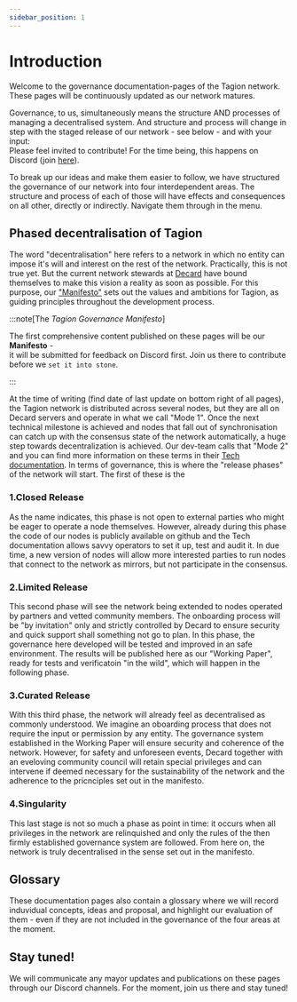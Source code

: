 ```yaml
---
sidebar_position: 1
---
```


# Introduction

Welcome to the governance documentation-pages of the Tagion network.    
These pages will be continuously updated as our network matures. 

Governance, to us, simultaneously means the structure AND processes of managing a decentralised system.
And structure and process will change in step with the staged release of our network - see below - and with your input:   
Please feel invited to contribute! For the time being, this happens on Discord (join [here](https://discord.gg/wE4AA64a)).

To break up our ideas and make them easier to follow, we have structured the governance of our network into four interdependent areas. 
The structure and process of each of those will have effects and consequences on all other, directly or indirectly. Navigate them through in the menu. 

## Phased decentralisation of Tagion
The word "decentralisation" here refers to a network in which no entity can impose it's will and interest on the rest of the network.
Practically, this is not true yet. But the current network stewards at  [Decard](https://www.tagion.org/about/) have bound themselves to make this vision a reality as soon as possible.
For this purpose, our ["Manifesto"](./manifesto) sets out the values and ambitions for Tagion, as guiding principles throughout the development process. 

:::note[The _Tagion Governance Manifesto_]

The first comprehensive content published on these pages will be our **Manifesto** -   
it will be submitted for feedback on Discord first. Join us there to contribute before we `set it into stone`.

:::

At the time of writing (find date of last update on bottom right of all pages), the Tagion network is distributed across several nodes, but they are all on Decard servers and operate in what we call "Mode 1". Once the next technical milestone is achieved and nodes that fall out of synchronisation can catch up with the consensus state of the network automatically, a huge step towards decentralization is achieved. Our dev-team calls that "Mode 2" and you can find more information on these terms in their [Tech documentation](https://docs.tagion.org/tech/architecture/network_modes). 
In terms of governance, this is where the "release phases" of the network will start. The first of these is the 

### 1.Closed Release

As the name indicates, this phase is not open to external parties who might be eager to operate a node themselves. However, already during this phase the code of our nodes is publicly available on github and the Tech documentation allows savvy operators to set it up, test and audit it. In due time, a new version of nodes will allow more interested parties to run nodes that connect to the network as mirrors, but not participate in the consensus. 

### 2.Limited Release

This second phase will see the network being extended to nodes operated by partners and vetted community members. The onboarding process will be "by invitation" only and strictly controlled by Decard to ensure security and quick support shall something not go to plan. In this phase, the governance here developed will be tested and improved in an safe environment. The results will be published here as our "Working Paper", ready for tests and verificatoin "in the wild", which will happen in the following phase.

### 3.Curated Release

With this third phase, the network will already feel as decentralised as commonly understood. We imagine an oboarding process that does not require the input or permission by any entity. The governance system established in the Working Paper will ensure security and coherence of the network. However, for safety and unforeseen events, Decard together with an eveloving community council will retain special privileges and can intervene if deemed necessary for the sustainability of the network and the adherence to the pricnciples set out in the manifesto. 

### 4.Singularity

This last stage is not so much a phase as point in time: it occurs when all privileges in the network are relinquished and only the rules of the then firmly established governance system are followed. 
From here on, the network is truly decentralised in the sense set out in the manifesto. 


## Glossary

These documentation pages also contain a glossary where we will record induvidual concepts, ideas and proposal, and highlight our evaluation of them - even if they are not included in the governance of the four areas at the moment. 

## Stay tuned!

We will communicate any mayor updates and publications on these pages through our Discord channels. For the moment, join us there and stay tuned!
